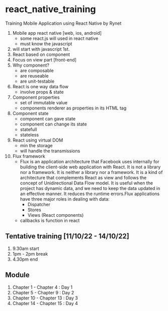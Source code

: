 # react_native_training
Training Mobile Application using React Native by Rynet

1.  Mobile app react native [web, ios, android]
	-   some react.js will used in react native
	-   must know the javascript
2.  will start with javascript 1st.
3.  React based on component
4.  Focus on view part [front-end]
5.  Why component?
    -   are composable
    -   are reuseable
    -   are unit-testable
6.  React is one way data flow
    -   involve props & state
7.  Component properties
    -   set of immutable value
    -   components renderer as properties in its HTML tag
8.  Component state
    -   component can gave state
    -   component can change its state
    -   statefull
    -   stateless
9.  React using virtual DOM
    -   min the storage
    -   will handle the transmissions 
10. Flux framework
    -   Flux is an application architecture that Facebook uses internally for building the client-side web application with React. It is not a library nor a framework. It is neither a library nor a framework. It is a kind of architecture that complements React as view and follows the concept of Unidirectional Data Flow model. It is useful when the project has dynamic data, and we need to keep the data updated in an effective manner. It reduces the runtime errors.Flux applications have three major roles in dealing with data:
        -   Dispatcher
        -   Stores
        -   Views (React components)
    - callbacks is function in react

## Tentative training [11/10/22 - 14/10/22]
1.  9.30am start
2.  1pm - 2pm break
3.  4.30pm end

## Module
1.  Chapter 1 - Chapter 4   :   Day 1
2.  Chapter 5 - Chapter 9   :   Day 2
3.  Chapter 10 - Chapter 13 :   Day 3
4.  Chapter 14 - Chapter 15 :   Day 4